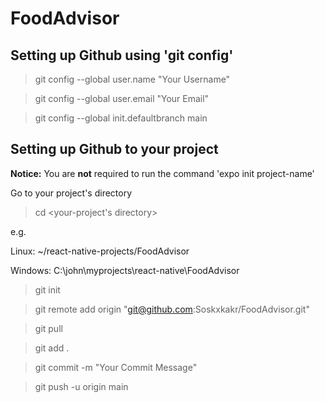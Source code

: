 # FoodAdvisor
## Setting up Github using 'git config'
>git config --global user.name "Your Username"

>git config --global user.email "Your Email"

>git config --global init.defaultbranch main

## Setting up Github to your project
**Notice:** You are **not** required to run the command 'expo init project-name'

Go to your project's directory

>cd <your-project's directory> 

e.g. 

Linux: ~/react-native-projects/FoodAdvisor

Windows: C:\john\myprojects\react-native\FoodAdvisor

>git init

>git remote add origin "git@github.com:Soskxkakr/FoodAdvisor.git"

>git pull

>git add .

>git commit -m "Your Commit Message"

>git push -u origin main
